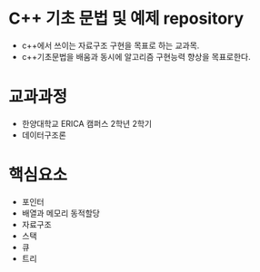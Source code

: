 # C++ 기초 문법 및 예제 repository
* c++에서 쓰이는 자료구조 구현을 목표로 하는 교과목. 
* c++기초문법을 배움과 동시에 알고리즘 구현능력 향상을 목표로한다.


# 교과과정
* 한양대학교 ERICA 캠퍼스 2학년 2학기  
* 데이터구조론 

# 핵심요소
* 포인터
* 배열과 메모리 동적할당
* 자료구조
 * 스택
 * 큐
 * 트리
